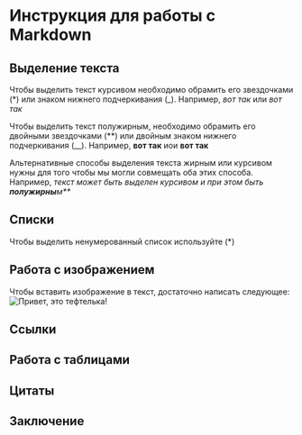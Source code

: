 # Инструкция для работы с Markdown

## Выделение текста

Чтобы выделить текст курсивом необходимо обрамить его звездочками (*) или знаком нижнего подчеркивания (_). Например, *вот так* или _вот так_

Чтобы выделить текст полужирным, необходимо обрамить его двойными звездочками (**) или двойным знаком нижнего подчеркивания (__). Например, **вот так** иои __вот так__

Альтернативные способы выделения текста жирным или курсивом нужны для того чтобы мы могли совмещать оба этих способа. Например,  _текст может быть выделен курсивом и при этом быть **полужирны**м**_

## Списки
Чтобы выделить ненумерованный список используйте (*)
## Работа с изображением

Чтобы вставить изображение в текст, достаточно написать следующее:
![Привет, это тефтелька!](Cat_images.jpg)

## Ссылки

## Работа с таблицами

## Цитаты

## Заключение